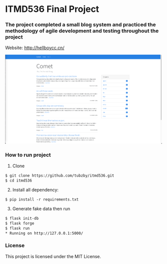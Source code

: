 # ITMD536 Final Project

### The project completed a small blog system and practiced the methodology of agile development and testing throughout the project

Website: http://hellboycc.cn/

![img.png](img.png)

### How to run project

1. Clone
```
$ git clone https://github.com/tubzby/itmd536.git
$ cd itmd536
```
2. Install all dependency:
```
$ pip install -r requirements.txt
```
3. Generate fake data then run
```
$ flask init-db
$ flask forge
$ flask run
* Running on http://127.0.0.1:5000/
```

### License
This project is licensed under the MIT License.
